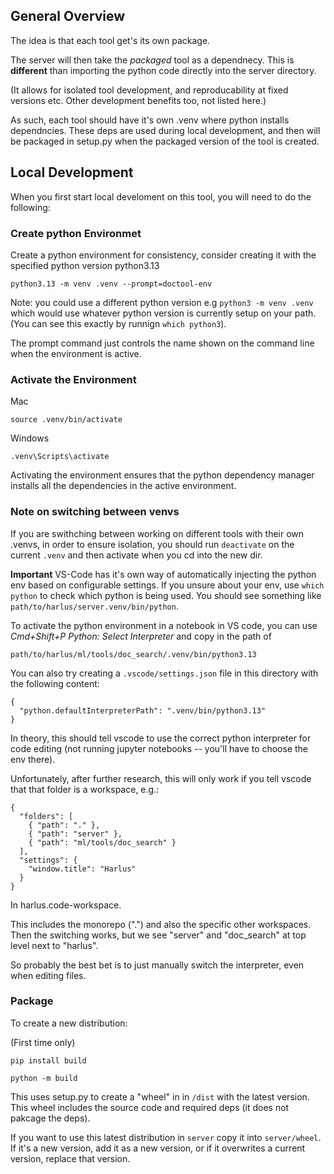 ## General Overview

The idea is that each tool get's its own package.

The server will then take the _packaged_ tool as a dependnecy. This is **different** than importing the python code directly into the server directory.

(It allows for isolated tool development, and reproducability at fixed versions etc. Other development benefits too, not listed here.)

As such, each tool should have it's own .venv where python installs dependncies. These deps are used during local development, and then will be packaged in setup.py when the packaged version of the tool is created.

## Local Development

When you first start local develoment on this tool, you will need to do the following:

### Create python Environmet

Create a python environment for consistency, consider creating it with the specified python version python3.13

```
python3.13 -m venv .venv --prompt=doctool-env
```

Note: you could use a different python version e.g `python3 -m venv .venv` which would use whatever python version is currently setup on your path. (You can see this exactly by runnign `which python3`).

The prompt command just controls the name shown on the command line when the environment is active.

### Activate the Environment

Mac

```
source .venv/bin/activate
```

Windows

```
.venv\Scripts\activate
```

Activating the environment ensures that the python dependency manager installs all the dependencies in the active environment.

### Note on switching between venvs

If you are swithching between working on different tools with their own .venvs, in order to ensure isolation, you should run `deactivate` on the current `.venv` and then activate when you cd into the new dir.

**Important** VS-Code has it's own way of automatically injecting the python env based on configurable settings. If you unsure about your env, use `which python` to check which python is being used. You should see something like `path/to/harlus/server.venv/bin/python`.

To activate the python environment in a notebook in VS code, you can use _Cmd+Shift+P_ _Python: Select Interpreter_ and copy in the path of

```
path/to/harlus/ml/tools/doc_search/.venv/bin/python3.13
```

You can also try creating a `.vscode/settings.json` file in this directory with the following content:

```
{
  "python.defaultInterpreterPath": ".venv/bin/python3.13"
}

```

In theory, this should tell vscode to use the correct python interpreter for code editing (not running jupyter notebooks -- you'll have to choose the env there).

Unfortunately, after further research, this will only work if you tell vscode that that folder is a workspace, e.g.:

```
{
  "folders": [
    { "path": "." },
    { "path": "server" },
    { "path": "ml/tools/doc_search" }
  ],
  "settings": {
    "window.title": "Harlus"
  }
}
```

In harlus.code-workspace.

This includes the monorepo (".") and also the specific other workspaces. Then the switching works, but we see "server" and "doc_search" at top level next to "harlus".

So probably the best bet is to just manually switch the interpreter, even when editing files.

### Package

To create a new distribution:

(First time only)

```
pip install build
```

```
python -m build
```

This uses setup.py to create a "wheel" in in `/dist` with the latest version. This wheel includes the source code and required deps (it does not pakcage the deps).

If you want to use this latest distribution in `server` copy it into `server/wheel`. If it's a new version, add it as a new version, or if it overwrites a current version, replace that version.
